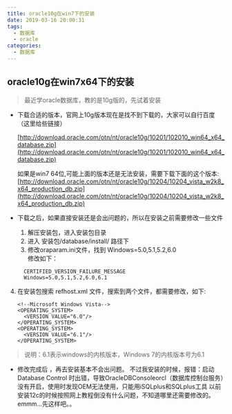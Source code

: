 ```yaml
---
title: oracle10g在win7下的安装
date: 2019-03-16 20:00:31
tags:
  - 数据库
  - oracle
categories:
  - 数据库
---
```

## oracle10g在win7x64下的安装
>最近学oracle数据库，教的是10g版的，先试着安装

<!-- more -->

* 下载合适的版本，官网上10g版本现在是找不到下载的，大家可以自行百度（这里给些链接）

  [http://download.oracle.com/otn/nt/oracle10g/10201/102010_win64_x64_database.zip](http://download.oracle.com/otn/nt/oracle10g/10201/102010_win64_x64_database.zip) 
  
  如果是win7 64位,可能上面的版本还是无法安装，需要下载下面的这个版本:  [http://download.oracle.com/otn/nt/oracle10g/10204/10204_vista_w2k8_x64_production_db.zip](http://download.oracle.com/otn/nt/oracle10g/10204/10204_vista_w2k8_x64_production_db.zip)
* 下载之后，如果直接安装还是会出问题的，所以在安装之前需要修改一些文件
  1. 解压安装包，进入安装包目录
  2. 进入 安装包/database/install/ 路径下
  3. 修改oraparam.ini文件，找到 Windows=5.0,5.1,5.2,6.0  
  修改如下：
  ```
    CERTIFIED_VERSION_FAILURE_MESSAGE
    Windows=5.0,5.1,5.2,6.0,6.1
  ```
 4. 在安装包搜索 refhost.xml 文件，搜索到两个文件，都需要修改，如下:
    ```
    <!--Microsoft Windows Vista-->
    <OPERATING_SYSTEM>
      <VERSION VALUE="6.0"/>
    </OPERATING_SYSTEM>
    <OPERATING_SYSTEM>
      <VERSION VALUE="6.1"/>
    </OPERATING_SYSTEM>
    ```
  >说明：6.1表示windows的内核版本，Windows 7的内核版本号为6.1
    
* 修改完成后 ，再去安装基本不会出问题。
不过我安装的时候，报错：启动 Database Control 时出错，导致OracleDBConsoleorcl（数据库控制台服务）没有开启，使用时发现OEM无法使用，只能用iSQLplus和SQLplus工具
以前安装12c的时候按照网上教程倒没有什么问题，不知道哪里还需要修改的。
emmm...先这样吧。。
